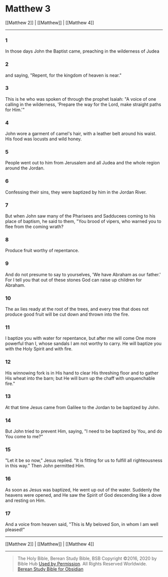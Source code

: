# Matthew 3

[[Matthew 2]] | [[Matthew]] | [[Matthew 4]]

---

### 1
In those days John the Baptist came, preaching in the wilderness of Judea

### 2
and saying, "Repent, for the kingdom of heaven is near."

### 3
This is he who was spoken of through the prophet Isaiah: "A voice of one calling in the wilderness, 'Prepare the way for the Lord, make straight paths for Him.'"

### 4
John wore a garment of camel's hair, with a leather belt around his waist. His food was locusts and wild honey.

### 5
People went out to him from Jerusalem and all Judea and the whole region around the Jordan.

### 6
Confessing their sins, they were baptized by him in the Jordan River.

### 7
But when John saw many of the Pharisees and Sadducees coming to his place of baptism, he said to them, "You brood of vipers, who warned you to flee from the coming wrath?

### 8
Produce fruit worthy of repentance.

### 9
And do not presume to say to yourselves, 'We have Abraham as our father.' For I tell you that out of these stones God can raise up children for Abraham.

### 10
The ax lies ready at the root of the trees, and every tree that does not produce good fruit will be cut down and thrown into the fire.

### 11
I baptize you with water for repentance, but after me will come One more powerful than I, whose sandals I am not worthy to carry. He will baptize you with the Holy Spirit and with fire.

### 12
His winnowing fork is in His hand to clear His threshing floor and to gather His wheat into the barn; but He will burn up the chaff with unquenchable fire."

### 13
At that time Jesus came from Galilee to the Jordan to be baptized by John.

### 14
But John tried to prevent Him, saying, "I need to be baptized by You, and do You come to me?"

### 15
"Let it be so now," Jesus replied. "It is fitting for us to fulfill all righteousness in this way." Then John permitted Him.

### 16
As soon as Jesus was baptized, He went up out of the water. Suddenly the heavens were opened, and He saw the Spirit of God descending like a dove and resting on Him.

### 17
And a voice from heaven said, "This is My beloved Son, in whom I am well pleased!"

---

[[Matthew 2]] | [[Matthew]] | [[Matthew 4]]

---

> The Holy Bible, Berean Study Bible, BSB
> Copyright &copy;2016, 2020 by Bible Hub
> [Used by Permission](https://berean.bible/terms.htm). All Rights Reserved Worldwide.
> [Berean Study Bible for Obsidian](https://github.com/gapmiss/berean-study-bible-for-obsidian)</small>

